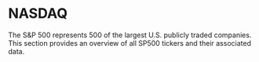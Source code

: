 # NASDAQ

The S&P 500 represents 500 of the largest U.S. publicly traded companies. This section provides an overview of all SP500 tickers and their associated data.
